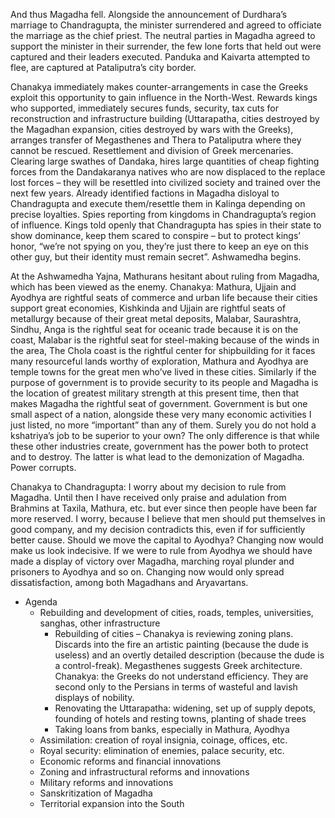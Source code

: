 And thus Magadha fell. Alongside the announcement of Durdhara’s marriage to Chandragupta, the minister surrendered and agreed to officiate the marriage as the chief priest. The neutral parties in Magadha agreed to support the minister in their surrender, the few lone forts that held out were captured and their leaders executed. Panduka and Kaivarta attempted to flee, are captured at Pataliputra’s city border.

Chanakya immediately makes counter-arrangements in case the Greeks exploit this opportunity to gain influence in the North-West. Rewards kings who supported, immediately secures funds, security, tax cuts for reconstruction and infrastructure building (Uttarapatha, cities destroyed by the Magadhan expansion, cities destroyed by wars with the Greeks), arranges transfer of Megasthenes and Thera to Pataliputra where they cannot be rescued. Resettlement and division of Greek mercenaries. Clearing large swathes of Dandaka, hires large quantities of cheap fighting forces from the Dandakaranya natives who are now displaced to the replace lost forces – they will be resettled into civilized society and trained over the next few years. Already identified factions in Magadha disloyal to Chandragupta and execute them/resettle them in Kalinga depending on precise loyalties. Spies reporting from kingdoms in Chandragupta’s region of influence. Kings told openly that Chandragupta has spies in their state to show dominance, keep them scared to conspire – but to protect kings’ honor, “we’re not spying on you, they’re just there to keep an eye on this other guy, but their identity must remain secret”. Ashwamedha begins.

At the Ashwamedha Yajna, Mathurans hesitant about ruling from Magadha, which has been viewed as the enemy. Chanakya: Mathura, Ujjain and Ayodhya are rightful seats of commerce and urban life because their cities support great economies, Kishkinda and Ujjain are rightful seats of metallurgy because of their great metal deposits, Malabar, Saurashtra, Sindhu, Anga is the rightful seat for oceanic trade because it is on the coast, Malabar is the rightful seat for steel-making because of the winds in the area, The Chola coast is the rightful center for shipbuilding for it faces many resourceful lands worthy of exploration, Mathura and Ayodhya are temple towns for the great men who’ve lived in these cities. Similarly if the purpose of government is to provide security to its people and Magadha is the location of greatest military strength at this present time, then that makes Magadha the rightful seat of government. Government is but one small aspect of a nation, alongside these very many economic activities I just listed, no more “important” than any of them. Surely you do not hold a kshatriya’s job to be superior to your own? The only difference is that while these other industries create, government has the power both to protect and to destroy. The latter is what lead to the demonization of Magadha. Power corrupts.

Chanakya to Chandragupta: I worry about my decision to rule from Magadha. Until then I have received only praise and adulation from Brahmins at Taxila, Mathura, etc. but ever since then people have been far more reserved. I worry, because I believe that men should put themselves in good company, and my decision contradicts this, even if for sufficiently better cause. Should we move the capital to Ayodhya? Changing now would make us look indecisive. If we were to rule from Ayodhya we should have made a display of victory over Magadha, marching royal plunder and prisoners to Ayodhya and so on. Changing now would only spread dissatisfaction, among both Magadhans and Aryavartans.

- Agenda
    - Rebuilding and development of cities, roads, temples, universities, sanghas, other infrastructure
        - Rebuilding of cities – Chanakya is reviewing zoning plans. Discards into the fire an artistic painting (because the dude is useless) and an overtly detailed description (because the dude is a control-freak). Megasthenes suggests Greek architecture. Chanakya: the Greeks do not understand efficiency. They are second only to the Persians in terms of wasteful and lavish displays of nobility.
        - Renovating the Uttarapatha: widening, set up of supply depots, founding of hotels and resting towns, planting of shade trees
        - Taking loans from banks, especially in Mathura, Ayodhya
    - Assimilation: creation of royal insignia, coinage, offices, etc.
    - Royal security: elimination of enemies, palace security, etc.
    - Economic reforms and financial innovations
    - Zoning and infrastructural reforms and innovations
    - Military reforms and innovations
    - Sanskritization of Magadha
    - Territorial expansion into the South